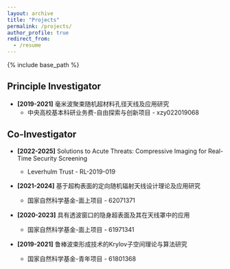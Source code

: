 ```yaml
---
layout: archive
title: "Projects"
permalink: /projects/
author_profile: true
redirect_from:
  - /resume
---
```


{% include base_path %}

Principle Investigator
------
* <b>[2019-2021]</b> 毫米波聚束随机超材料孔径天线及应用研究
  * 中央高校基本科研业务费-自由探索与创新项目 - xzy022019068

Co-Investigator
------
* <b>[2022-2025]</b> Solutions to Acute Threats: Compressive Imaging for Real-Time Security Screening
  * Leverhulm Trust - RL-2019-019

* <b>[2021-2024]</b> 基于超构表面的定向随机辐射天线设计理论及应用研究
  * 国家自然科学基金-面上项目 - 62071371
 
* <b>[2020-2023]</b> 具有透波窗口的隐身超表面及其在天线罩中的应用
  * 国家自然科学基金-面上项目 - 61971341

* <b>[2019-2021]</b> 鲁棒波束形成技术的Krylov子空间理论与算法研究
  * 国家自然科学基金-青年项目 - 61801368
